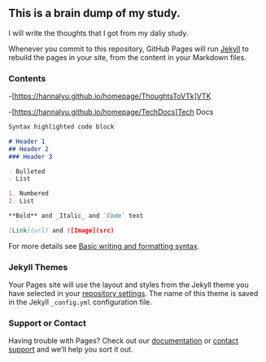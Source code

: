 ## This is a brain dump of my study.

I will write the thoughts that I got from my daliy study.

Whenever you commit to this repository, GitHub Pages will run [Jekyll](https://jekyllrb.com/) to rebuild the pages in your site, from the content in your Markdown files.

### Contents

-[https://hannalyu.github.io/homepage/ThoughtsToVTk]VTK

-[https://hannalyu.github.io/homepage/TechDocs]Tech Docs

```markdown
Syntax highlighted code block

# Header 1
## Header 2
### Header 3

- Bulleted
- List

1. Numbered
2. List

**Bold** and _Italic_ and `Code` text

[Link](url) and ![Image](src)
```

For more details see [Basic writing and formatting syntax](https://docs.github.com/en/github/writing-on-github/getting-started-with-writing-and-formatting-on-github/basic-writing-and-formatting-syntax).

### Jekyll Themes

Your Pages site will use the layout and styles from the Jekyll theme you have selected in your [repository settings](https://github.com/hannaLyu/homepage/settings/pages). The name of this theme is saved in the Jekyll `_config.yml` configuration file.

### Support or Contact

Having trouble with Pages? Check out our [documentation](https://docs.github.com/categories/github-pages-basics/) or [contact support](https://support.github.com/contact) and we’ll help you sort it out.
